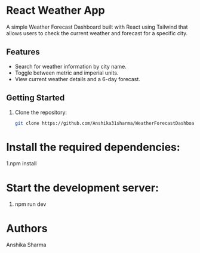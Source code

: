# React Weather App

A simple Weather Forecast Dashboard built with React using Tailwind that allows users to check the current weather and forecast for a specific city.

## Features

- Search for weather information by city name.
- Toggle between metric and imperial units.
- View current weather details and a 6-day forecast.

## Getting Started

1. Clone the repository:

   ```bash
   git clone https://github.com/Anshika31sharma/WeatherForecastDashboard


# Install the required dependencies:

1.npm install

# Start the development server:


1. npm run dev



# Authors

Anshika Sharma



